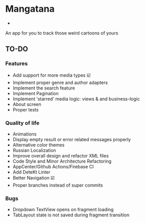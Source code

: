 # Mangatana 
- 
An app for you to track those weird cartoons of yours

## TO-DO
### Features
+ Add support for more media types :ballot_box_with_check:
+ Implement proper genre and author adapters
+ Implement the search feature 
+ Implement Pagination
+ Implement 'starred' media logic: views & and business-logic 
+ About screen
+ Proper tests

### Quality of life
+ Animations
+ Display empty result or error related messages properly
+ Alternative color themes
+ Russian Localization 
+ Improve overall design and refactor XML files
+ Code Style and Minor Architecture Refactoring 
+ AppCenter/Github Actions/Firebase CI
+ Add DeteKt Linter
+ Better Navigation :ballot_box_with_check:
+ Proper branches instead of super commits

### Bugs
+ Dropdown TextView opens on fragment loading
+ TabLayout state is not saved during fragment transition